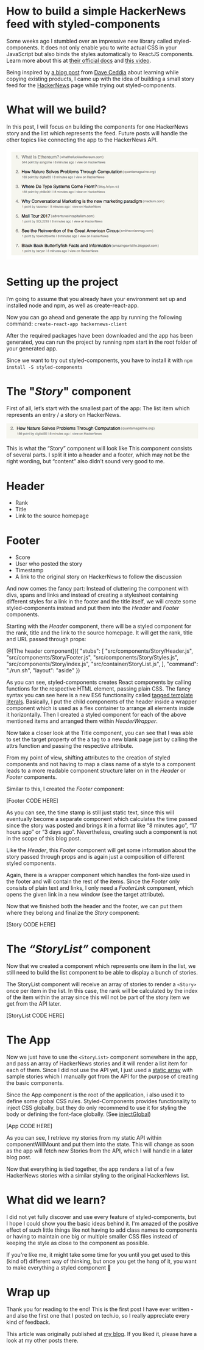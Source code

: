 # How to build a simple HackerNews feed with styled-components

Some weeks ago I stumbled over an impressive new library called styled-components. It does not only enable you to write actual CSS in your JavaScript but also binds the styles automatically to ReactJS components. Learn more about this at [their official docs](https://www.styled-components.com/) and [this video](https://www.styled-components.com/docs/basics#motivation).

Being inspired by [a blog post](https://daveceddia.com/learn-react-with-copywork/) from [Dave Ceddia](https://medium.com/@dceddia) about learning while copying existing products, I came up with the idea of building a small story feed for the [HackerNews](https://news.ycombinator.com/newest) page while trying out styled-components.

# What will we build?
In this post, I will focus on building the components for one HackerNews story and the list which represents the feed. Future posts will handle the other topics like connecting the app to the HackerNews API.

![A screenshot of the HackerNews feed we will build](./images/screenshot.png "We will build a list of HackerNews stories")

# Setting up the project

I’m going to assume that you already have your environment set up and installed node and npm, as well as create-react-app.

Now you can go ahead and generate the app by running the following command: `create-react-app hackernews-client`

After the required packages have been downloaded and the app has been generated, you can run the project by running npm start in the root folder of your generated app.

Since we want to try out styled-components, you have to install it with `npm install -S styled-components`

# The "_Story_" component

First of all, let’s start with the smallest part of the app: The list item which represents an entry / a story on HackerNews.

![A screenshot of a list entry of the HackerNews feed](./images/list_entry.png)

This is what the “Story” component will look like
This component consists of several parts. I split it into a header and a footer, which may not be the right wording, but “content” also didn’t sound very good to me.

# Header

* Rank
* Title
* Link to the source homepage

# Footer

* Score
* User who posted the story
* Timestamp
* A link to the original story on HackerNews to follow the discussion

And now comes the fancy part: Instead of cluttering the component with divs, spans and links and instead of creating a stylesheet containing different styles for a link in the footer and the title itself, we will create some styled-components instead and put them into the _Header_ and _Footer_ components.

Starting with the _Header_ component, there will be a styled component for the rank, title and the link to the source homepage. It will get the rank, title and URL passed through props:

@[The header component]({ 
    "stubs": [
        "src/components/Story/Header.js",
        "src/components/Story/Footer.js",
        "src/components/Story/Styles.js",
        "src/components/Story/index.js",
        "src/container/StoryList.js",
    ], 
    "command": "./run.sh", 
    "layout": "aside" })

As you can see, styled-components creates React components by calling functions for the respective HTML element, passing plain CSS. The fancy syntax you can see here is a new ES6 functionality called [tagged template literals](https://developer.mozilla.org/en-US/docs/Web/JavaScript/Reference/Template_literals).
Basically, I put the child components of the header inside a wrapper component which is used as a flex container to arrange all elements inside it horizontally. Then I created a styled component for each of the above mentioned items and arranged them within _HeaderWrapper_.

Now take a closer look at the Title component, you can see that I was able to set the target property of the a tag to a new blank page just by calling the attrs function and passing the respective attribute.

From my point of view, shifting attributes to the creation of styled components and not having to map a class name of a style to a component leads to a more readable component structure later on in the _Header_ or _Footer_ components.

Similar to this, I created the _Footer_ component:

[Footer CODE HERE]

As you can see, the time stamp is still just static text, since this will eventually become a separate component which calculates the time passed since the story was posted and brings it in a format like “8 minutes ago”, “17 hours ago” or “3 days ago”. Nevertheless, creating such a component is not in the scope of this blog post.

Like the _Header_, this _Footer_ component will get some information about the story passed through props and is again just a composition of different styled components.

Again, there is a wrapper component which handles the font-size used in the footer and will contain the rest of the items. Since the _Footer_ only consists of plain text and links, I only need a _FooterLink_ component, which opens the given link in a new window (see the target attribute).

Now that we finished both the header and the footer, we can put them where they belong and finalize the _Story_ component:

[Story CODE HERE]

# The _“StoryList”_ component

Now that we created a component which represents one item in the list, we still need to build the list component to be able to display a bunch of stories.

The StoryList component will receive an array of stories to render a `<Story>` once per item in the list. In this case, the rank will be calculated by the index of the item within the array since this will not be part of the story item we get from the API later.

[StoryList CODE HERE]

# The App

Now we just have to use the `<StoryList>` component somewhere in the app, and pass an array of HackerNews stories and it will render a list item for each of them. Since I did not use the API yet, I just used a [static array](https://github.com/areiterer/hackernews-client/blob/master/src/api.js) with sample stories which I manually got from the API for the purpose of creating the basic components.

Since the App component is the root of the application, i also used it to define some global CSS rules. Styled-Components provides functionality to inject CSS globally, but they do only recommend to use it for styling the body or defining the font-face globally. (See [injectGlobal](https://www.styled-components.com/docs/api#injectglobal))

[App CODE HERE]

As you can see, I retrieve my stories from my static API within componentWillMount and put them into the state. This will change as soon as the app will fetch new Stories from the API, which I will handle in a later blog post.

Now that everything is tied together, the app renders a list of a few HackerNews stories with a similar styling to the original HackerNews list.

# What did we learn?

I did not yet fully discover and use every feature of styled-components, but I hope I could show you the basic ideas behind it. I'm amazed of the positive effect of such little things like not having to add class names to components or having to maintain one big or multiple smaller CSS files instead of keeping the style as close to the component as possible.

If you're like me, it might take some time for you until you get used to this (kind of) different way of thinking, but once you get the hang of it, you want to make everything a styled component 🙂

# Wrap up 
Thank you for reading to the end! This is the first post I have ever written - and also the first one that I posted on tech.io, so I really appreciate every kind of feedback. 

This article was originally published at [my blog](http://www.andreasreiterer.at/web-development/styled-components-hackernews-feed/). If you liked it, please have a look at my other posts there.